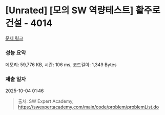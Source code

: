 # [Unrated] [모의 SW 역량테스트] 활주로 건설 - 4014 

[문제 링크](https://swexpertacademy.com/main/code/problem/problemDetail.do?contestProbId=AWIeW7FakkUDFAVH) 

### 성능 요약

메모리: 59,776 KB, 시간: 106 ms, 코드길이: 1,349 Bytes

### 제출 일자

2025-10-04 01:46



> 출처: SW Expert Academy, https://swexpertacademy.com/main/code/problem/problemList.do